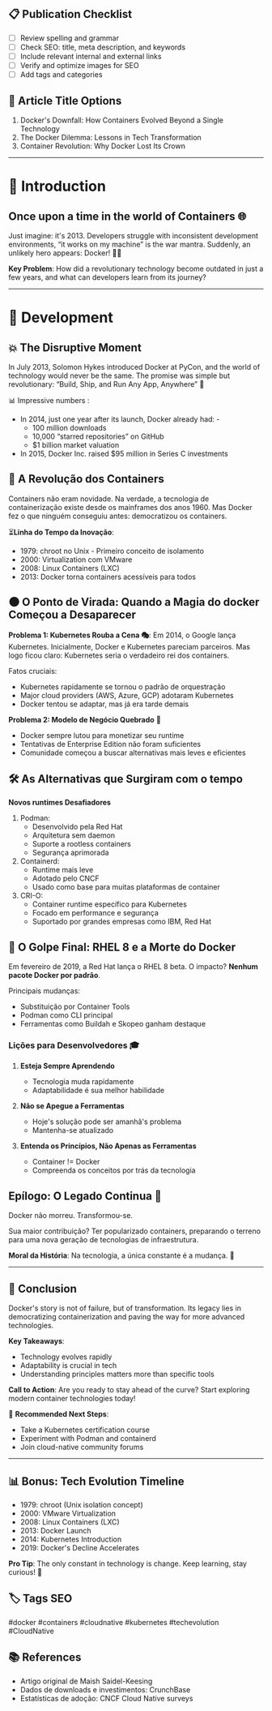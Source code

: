 ## 📋 Publication Checklist
- [ ] Review spelling and grammar
- [ ] Check SEO: title, meta description, and keywords
- [ ] Include relevant internal and external links
- [ ] Verify and optimize images for SEO
- [ ] Add tags and categories

## 📝 Article Title Options
1. Docker's Downfall: How Containers Evolved Beyond a Single Technology
2. The Docker Dilemma: Lessons in Tech Transformation
3. Container Revolution: Why Docker Lost Its Crown

---

# 🎯 Introduction

## Once upon a time in the world of Containers 🌐
Just imagine: it's 2013. Developers struggle with inconsistent development environments, “it works on my machine” is the war mantra. Suddenly, an unlikely hero appears: Docker! 🦸‍♂️

**Key Problem**: How did a revolutionary technology become outdated in just a few years, and what can developers learn from its journey?

---

# 🔑 Development

## 💥 The Disruptive Moment 
In July 2013, Solomon Hykes introduced Docker at PyCon, and the world of technology would never be the same. The promise was simple but revolutionary: “Build, Ship, and Run Any App, Anywhere” 🚢

📊 Impressive numbers :
- In 2014, just one year after its launch, Docker already had: -
  - 100 million downloads
  - 10,000 “starred repositories” on GitHub
  - $1 billion market valuation
- In 2015, Docker Inc. raised $95 million in Series C investments

## 🔬 A Revolução dos Containers 
Containers não eram novidade. Na verdade, a tecnologia de containerização existe desde os mainframes dos anos 1960. Mas Docker fez o que ninguém conseguiu antes: democratizou os containers.

⏳**Linha do Tempo da Inovação**:
- 1979: chroot no Unix - Primeiro conceito de isolamento
- 2000: Virtualization com VMware
- 2008: Linux Containers (LXC)
- 2013: Docker torna containers acessíveis para todos

## 🌑 O Ponto de Virada: Quando a Magia do docker Começou a Desaparecer 

**Problema 1: Kubernetes Rouba a Cena 🎭**:
Em 2014, o Google lança Kubernetes. Inicialmente, Docker e Kubernetes pareciam parceiros. Mas logo ficou claro: Kubernetes seria o verdadeiro rei dos containers.

Fatos cruciais:
- Kubernetes rapidamente se tornou o padrão de orquestração
- Major cloud providers (AWS, Azure, GCP) adotaram Kubernetes
- Docker tentou se adaptar, mas já era tarde demais

**Problema 2: Modelo de Negócio Quebrado** 💸
- Docker sempre lutou para monetizar seu runtime
- Tentativas de Enterprise Edition não foram suficientes
- Comunidade começou a buscar alternativas mais leves e eficientes

## 🛠️ As Alternativas que Surgiram com o tempo
**Novos runtimes Desafiadores**

1. Podman:
	- Desenvolvido pela Red Hat
	- Arquitetura sem daemon
	- Suporte a rootless containers
	- Segurança aprimorada
2.  Containerd:
	- Runtime mais leve
	- Adotado pelo CNCF
	- Usado como base para muitas plataformas de container
4. CRI-O:
	-  Container runtime específico para Kubernetes
	- Focado em performance e segurança
	- Suportado por grandes empresas como IBM, Red Hat

## 🔪 O Golpe Final: RHEL 8 e a Morte do Docker
Em fevereiro de 2019, a Red Hat lança o RHEL 8 beta. O impacto? **Nenhum pacote Docker por padrão**.

Principais mudanças:
- Substituição por Container Tools
- Podman como CLI principal
- Ferramentas como Buildah e Skopeo ganham destaque

### Lições para Desenvolvedores 🎓

1. **Esteja Sempre Aprendendo**
   - Tecnologia muda rapidamente
   - Adaptabilidade é sua melhor habilidade

2. **Não se Apegue a Ferramentas**
   - Hoje's solução pode ser amanhã's problema
   - Mantenha-se atualizado

3. **Entenda os Princípios, Não Apenas as Ferramentas**
   - Container != Docker
   - Compreenda os conceitos por trás da tecnologia

## Epílogo: O Legado Continua 🌈

Docker não morreu. Transformou-se. 

Sua maior contribuição? Ter popularizado containers, preparando o terreno para uma nova geração de tecnologias de infraestrutura.

**Moral da História**: Na tecnologia, a única constante é a mudança. 🚀

---

## 💬 Conclusion
Docker's story is not of failure, but of transformation. Its legacy lies in democratizing containerization and paving the way for more advanced technologies.

**Key Takeaways**:
- Technology evolves rapidly
- Adaptability is crucial in tech
- Understanding principles matters more than specific tools

**Call to Action**: 
Are you ready to stay ahead of the curve? Start exploring modern container technologies today! 

🔗 **Recommended Next Steps**:
- Take a Kubernetes certification course
- Experiment with Podman and containerd
- Join cloud-native community forums

---

## 📊 Bonus: Tech Evolution Timeline
- 1979: chroot (Unix isolation concept)
- 2000: VMware Virtualization
- 2008: Linux Containers (LXC)
- 2013: Docker Launch
- 2014: Kubernetes Introduction
- 2019: Docker's Decline Accelerates

**Pro Tip**: The only constant in technology is change. Keep learning, stay curious! 🚀

## 🏷️ Tags SEO
#docker #containers #cloudnative #kubernetes #techevolution #CloudNative


## 📚 References
- Artigo original de Maish Saidel-Keesing
- Dados de downloads e investimentos: CrunchBase
- Estatísticas de adoção: CNCF Cloud Native surveys